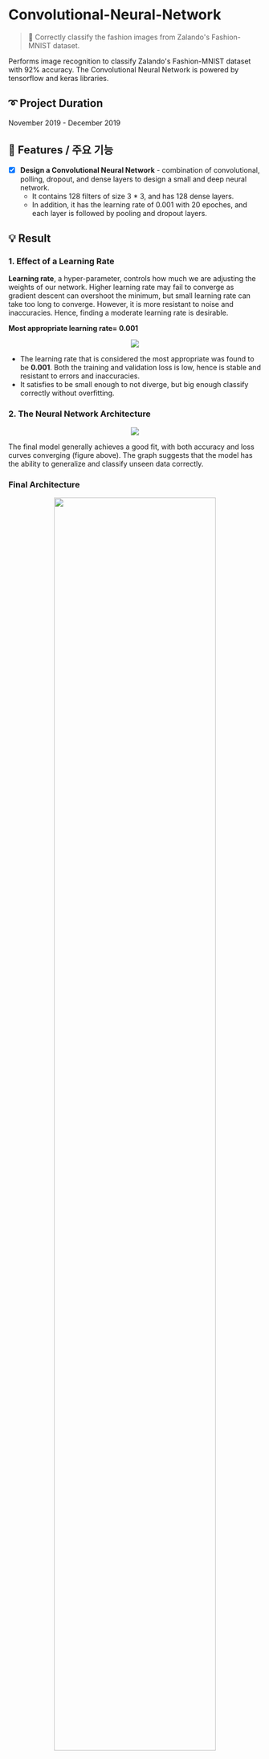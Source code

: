 # Convolutional-Neural-Network
> 🧠 Correctly classify the fashion images from Zalando's Fashion-MNIST dataset.

Performs image recognition to classify Zalando's Fashion-MNIST dataset with 92% accuracy. The Convolutional Neural Network is powered by tensorflow and keras libraries.



## ➰ Project Duration
November 2019 - December 2019



## 🎨 Features / 주요 기능
- [x] **Design a Convolutional Neural Network** - combination of convolutional, polling, dropout, and dense layers to design a small and deep neural network.
  - It contains 128 filters of size 3 * 3, and has 128 dense layers.
  - In addition, it has the learning rate of 0.001 with 20 epoches, and each layer is followed by pooling and dropout layers.  


## 💡 Result

### 1. Effect of a Learning Rate
**Learning rate**, a hyper-parameter, controls how much we are adjusting the weights of our network. Higher learning rate may fail to converge as gradient descent can overshoot the minimum, but small learning rate can take too long to converge. However, it is more resistant to noise and inaccuracies. Hence, finding a moderate learning rate is desirable.

**Most appropriate learning rate= 0.001**
<p align="center">
  <img src="https://user-images.githubusercontent.com/33334078/100751818-2988c780-342b-11eb-85fc-6df79fbf4028.png"/>
</p>

- The learning rate that is considered the most appropriate was found to be **0.001**. Both the training and validation loss is low, hence is stable and resistant to errors and inaccuracies.
- It satisfies to be small enough to not diverge, but big enough classify correctly without overfitting.


### 2. The Neural Network Architecture
<p align="center">
  <img src="https://user-images.githubusercontent.com/33334078/100752187-a0be5b80-342b-11eb-92ad-23d3148ae806.png"/>
</p>

The final model generally achieves a good fit, with both accuracy and loss curves converging (figure above). The graph suggests that the model has the ability to generalize and classify unseen data correctly.

### Final Architecture
<p align="center">
  <img src="https://user-images.githubusercontent.com/33334078/73648658-eed0ca00-4675-11ea-9cf3-69b6f8fa4f84.png" width="80%"/>
</p>

In the first part of the model, it **extracts the features using convolutional filters**. This is done in the **Conv2D, MaxPooling2D and Dropout layers**, as it can be seen in the figure above.

The second part of the model **performs the classification**, where it maps the identifies features to a specific class, which in this architecture, is done in **two dense layers.** 

In between these layers are the **Flatten layer**, which has no effect on the input size, but **makes it a one single layer.**




## 📚 Stack / 개발 환경
- [Keras](https://keras.io) - An open-source library that provides a Python interface for artificial neural networks - an interface for tensorflow library
- [TensorFlow](www.tensorflow.org) - An open-source software library for machine learning, with a particular focus on training and inference of deep neural networks


## ⚒ Installation / 실행 방법
```
pip install numpy==1.15.2
pip install sklearn
pip install matplotlib==2.2.3
pip install tensorflow==1.5
pip install keras==2.2.4

python3 ConvolutionalNN.py
```



## 📜 License
This project is licensed under the terms of the MIT license.
> You can check out the full license [here](#https://opensource.org/licenses/mit-license.php)
